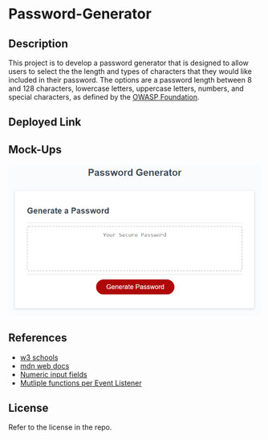 # Password-Generator

## Description

This project is to develop a password generator that is designed to allow users to select the the length and types of characters that they would like included in their password. The options are a password length between 8 and 128 characters, lowercase letters, uppercase letters, numbers, and special characters, as defined by the <a href="https://owasp.org/www-community/password-special-characters">OWASP Foundation</a>.

## Deployed Link

## Mock-Ups

![mock-up of deployed site](./Assets/img/03-javascript-homework-demo.png)

## References

- <a href="https://www.w3schools.com/">w3 schools</a>
- <a href="https://developer.mozilla.org/en-US/docs/Learn">mdn web docs</a>
- <a href="https://www.tutorialspoint.com/How-to-limit-an-HTML-input-box-so-that-it-only-accepts-numeric-input#:~:text=We%20use%20the%20%3Cinput%20type,get%20a%20numeric%20input%20field">Numeric input fields</a>
- <a href="https://stackoverflow.com/questions/25028853/addeventlistener-two-functions">Mutliple functions per Event Listener</a>

## License

Refer to the license in the repo.